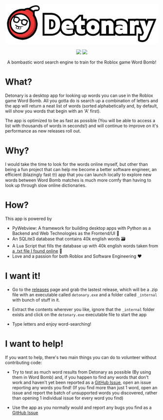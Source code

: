 <p align="center">
    <img width="500px" src="./Detonary_Transparent_Thin.png">
</p>

<!-- python pywebview -->

<p align="center">
<img src="https://img.shields.io/badge/Python-FFD43B?style=for-the-badge&logo=python&logoColor=blue"/>
<a href="https://pywebview.flowrl.com/"><img src="https://img.shields.io/badge/PyWebview-455b66?style=for-the-badge&logo=python&logoColor=83c99e"/></a>
</p>

<p align="center">
A bombastic word search engine to train for the Roblox game Word Bomb!
</p>

# What?

Detonary is a desktop app for looking up words you can use in the Roblox game Word Bomb. All you gotta do is search up a combination of letters and the app will return a neat list of words (sorted alphabetically and, by default, will show you words that begin with an 'A' first).

The app is optimized to be as fast as possible (You will be able to access a list with thousands of words in seconds!) and will continue to improve on it's performance as new releases roll out.

# Why?

I would take the time to look for the words online myself, but other than being a fun project that can help me become a better software engineer, an efficient (blazingly fast 🤓) app that you can launch locally to explore new words between Word Bomb matches is much more comfy than having to look up through slow online dictionaries.

# How?

This app is powered by
- PyWebview: A framework for building desktop apps with Python as a Backend and Web Technologies as the Frontend/UI 🐍
- An SQLite3 database that contains 40k english words 🗃️
- A Lua Script that fills the database up with 40k english words taken from [a .txt file I found online](https://github.com/dwyl/english-words/blob/master/words_alpha.txt) 🌙
- Love and a passion for both Roblox and Software Engineering ❤️

# I want it!

- Go to the [releases](https://github.com/cfuenlabs/detonary/releases) page and grab the lastest release, which will be a .zip file with an executable called `detonary.exe` and a folder called `_internal` with bunch of stuff in it.

- Extract the contents wherever you like, ignore that the `_internal` folder exists and click on the `detonary.exe` executable file to start the app

- Type letters and enjoy word-searching!

# I want to help!

If you want to help, there's two main things you can do to volunteer without contributing code:

- Try to test as much word results from Detonary as possible (By using them in Word Bomb) and, if you happen to find any words that don't work and haven't yet been reported as a [GitHub Issue](https://github.com/cfuenlabs/detonary/issues), open an issue reporting any words you find! (If you find more than just 1 word, open an issue and report the batch of unsupported words you discovered, rather than opening 1 individual issue for every word you find)

- Use the app as you normally would and report any bugs you find as a [GitHub Issue](https://github.com/cfuenlabs/detonary/issues)